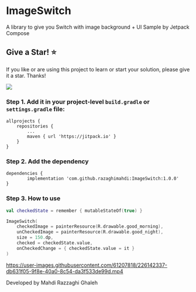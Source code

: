 # ImageSwitch

A library to give you Switch with image background + UI Sample by Jetpack Compose

## Give a Star! ⭐
If you like or are using this project to learn or start your solution, please give it a star. Thanks!

[![](https://jitpack.io/v/razaghimahdi/ImageSwitch.svg)](https://jitpack.io/#razaghimahdi/ImageSwitch)

### Step 1. Add it in your project-level `build.gradle` or `settings.gradle` file:

	allprojects {
		repositories {
			...
			maven { url 'https://jitpack.io' }
		}
	}

### Step 2. Add the dependency

	dependencies {
	        implementation 'com.github.razaghimahdi:ImageSwitch:1.0.0'
	} 

### Step 3. How to use

```kotlin
val checkedState = remember { mutableStateOf(true) }

ImageSwitch(
    checkedImage = painterResource(R.drawable.good_morning),
    unCheckedImage = painterResource(R.drawable.good_night),
    size = 150.dp,
    checked = checkedState.value,
    onCheckedChange = { checkedState.value = it }
)
```


https://user-images.githubusercontent.com/61207818/226142337-db631f05-9f8e-40a0-8c54-da3f533de99d.mp4







Developed by Mahdi Razzaghi Ghaleh
